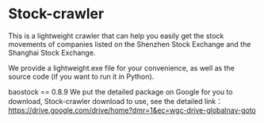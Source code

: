 # Stock-crawler
This is a lightweight crawler that can help you easily get the stock movements of companies listed on the Shenzhen Stock Exchange and the Shanghai Stock Exchange.

We provide a lightweight.exe file for your convenience, as well as the source code (if you want to run it in Python).

baostock == 0.8.9
We put the detailed package on Google for you to download, Stock-crawler download to use, see the detailed link：
https://drive.google.com/drive/home?dmr=1&ec=wgc-drive-globalnav-goto

